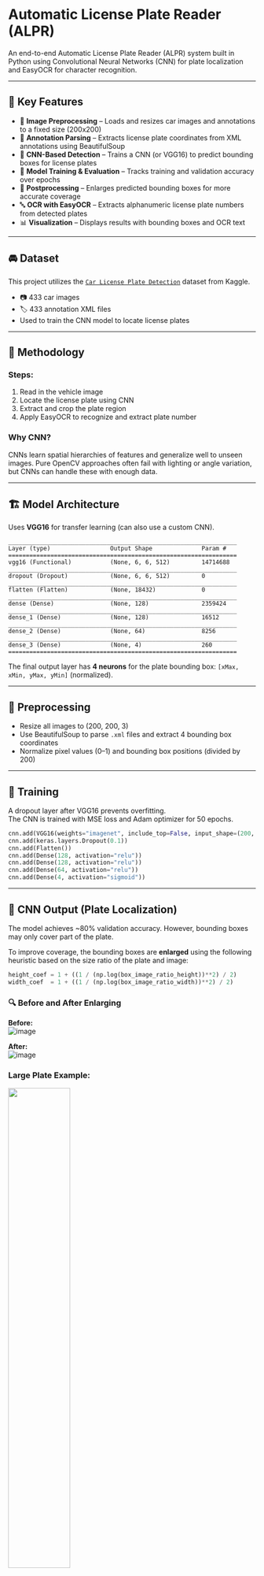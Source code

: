 
# Automatic License Plate Reader (ALPR)

An end-to-end Automatic License Plate Reader (ALPR) system built in Python using Convolutional Neural Networks (CNN) for plate localization and EasyOCR for character recognition.

---

## 🧠 Key Features

- 📁 **Image Preprocessing** – Loads and resizes car images and annotations to a fixed size (200x200)
- 🧾 **Annotation Parsing** – Extracts license plate coordinates from XML annotations using BeautifulSoup
- 🤖 **CNN-Based Detection** – Trains a CNN (or VGG16) to predict bounding boxes for license plates
- 🧪 **Model Training & Evaluation** – Tracks training and validation accuracy over epochs
- 🧠 **Postprocessing** – Enlarges predicted bounding boxes for more accurate coverage
- 🔤 **OCR with EasyOCR** – Extracts alphanumeric license plate numbers from detected plates
- 📊 **Visualization** – Displays results with bounding boxes and OCR text

---

## 🚘 Dataset

This project utilizes the [`Car License Plate Detection`](https://www.kaggle.com/andrewmvd/car-plate-detection) dataset from Kaggle.  
- 📷 433 car images  
- 🏷️ 433 annotation XML files  
- Used to train the CNN model to locate license plates

---

## 🧪 Methodology

### Steps:
1. Read in the vehicle image
2. Locate the license plate using CNN
3. Extract and crop the plate region
4. Apply EasyOCR to recognize and extract plate number

### Why CNN?
CNNs learn spatial hierarchies of features and generalize well to unseen images. Pure OpenCV approaches often fail with lighting or angle variation, but CNNs can handle these with enough data.

---

## 🏗️ Model Architecture

Uses **VGG16** for transfer learning (can also use a custom CNN).

```
_________________________________________________________________
Layer (type)                 Output Shape              Param #   
=================================================================
vgg16 (Functional)           (None, 6, 6, 512)         14714688  
_________________________________________________________________
dropout (Dropout)            (None, 6, 6, 512)         0         
_________________________________________________________________
flatten (Flatten)            (None, 18432)             0         
_________________________________________________________________
dense (Dense)                (None, 128)               2359424   
_________________________________________________________________
dense_1 (Dense)              (None, 128)               16512     
_________________________________________________________________
dense_2 (Dense)              (None, 64)                8256      
_________________________________________________________________
dense_3 (Dense)              (None, 4)                 260       
=================================================================
```

The final output layer has **4 neurons** for the plate bounding box: `[xMax, xMin, yMax, yMin]` (normalized).

---

## 🔧 Preprocessing

- Resize all images to (200, 200, 3)
- Use BeautifulSoup to parse `.xml` files and extract 4 bounding box coordinates
- Normalize pixel values (0–1) and bounding box positions (divided by 200)

---

## 🧠 Training

A dropout layer after VGG16 prevents overfitting.  
The CNN is trained with MSE loss and Adam optimizer for 50 epochs.

```python
cnn.add(VGG16(weights="imagenet", include_top=False, input_shape=(200, 200, 3)))
cnn.add(keras.layers.Dropout(0.1))
cnn.add(Flatten())
cnn.add(Dense(128, activation="relu"))
cnn.add(Dense(128, activation="relu"))
cnn.add(Dense(64, activation="relu"))
cnn.add(Dense(4, activation="sigmoid"))
```

---

## 🧾 CNN Output (Plate Localization)

The model achieves ~80% validation accuracy. However, bounding boxes may only cover part of the plate.

To improve coverage, the bounding boxes are **enlarged** using the following heuristic based on the size ratio of the plate and image:

```python
height_coef = 1 + ((1 / (np.log(box_image_ratio_height))**2) / 2)
width_coef  = 1 + ((1 / (np.log(box_image_ratio_width))**2) / 2)
```

### 🔍 Before and After Enlarging

**Before:**  
![image](https://user-images.githubusercontent.com/25105806/128644180-2f33e36f-6bec-44ab-a1ba-0127874c9a12.png)

**After:**  
![image](https://user-images.githubusercontent.com/25105806/128785525-0eb7e4f1-5d36-4e11-b24a-82ae1a71b9b8.png)

### Large Plate Example:  
<img src="https://user-images.githubusercontent.com/25105806/128644302-9985ccc9-c4c0-4856-8da5-039c2e155754.png" width="50%" height="50%">

### Small Plate Example:  
<img src="https://user-images.githubusercontent.com/25105806/128644346-2559b3b2-3341-4746-bdc2-cf5145c4243a.png" width="50%" height="50%">

---

## 🔤 OCR with EasyOCR

After restoring plate size to original image scale, EasyOCR is used for final character recognition.

**Example Output:**  
![image](https://user-images.githubusercontent.com/25105806/128644438-5b02378e-f29e-41d3-ba9c-e3dd0fc40ce2.png)

---

## 🛠️ Technologies Used

- Python
- OpenCV
- TensorFlow / Keras
- EasyOCR
- BeautifulSoup
- Matplotlib
- NumPy, Pandas

---

## ▶️ How to Run

1. Clone the repository  
2. Ensure the dataset is in this structure:
   ```
   rawData/
   ├── images/
   └── annotations/
   ```
3. Install dependencies:
   ```bash
   pip install numpy==1.16.5
   pip install tensorflow opencv-python easyocr beautifulsoup4 matplotlib
   ```
4. Run the notebook or script to train the model and test predictions.

---

## 📄 License

This project is open-source and available under the **MIT License**.  
You are free to use, modify, and distribute this project with proper attribution.

---

## 👨‍💻 Author

**Muhammad Abdullah**  
Automatic License Plate Recognition using Deep Learning and OCR.

---
